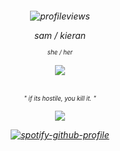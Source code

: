 <h6 align="center">

![profileviews](https://komarev.com/ghpvc/?username=soapiwan&color=red)

*sam / kieran*

<sub><sup>she / her</sup></sub>


![](https://64.media.tumblr.com/b0ed17f2a5b471e67a149714e640c0de/33cc7508e49be570-65/s250x400/c92626aa7b12a7f745ed717d79c2d07a1eb2c9cc.pnj)

<h6 align="center">

<sub><sup>" if its hostile, you kill it. "</sup></sub>

![](https://64.media.tumblr.com/8eb342b38f5f7652681430dae64f37f6/ca0a5a094ff6fcbf-53/s1280x1920/a67dd3731c8aa1aee86eb40dc7f54125dad101ca.pnj)
  
[![spotify-github-profile](https://spotify-github-profile.kittinanx.com/api/view?uid=suzannehelen&cover_image=true&theme=natemoo-re&show_offline=true&background_color=121212&interchange=false&bar_color=d9634d&bar_color_cover=false)](https://github.com/kittinan/spotify-github-profile)
